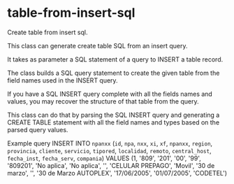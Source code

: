 table-from-insert-sql
=====================

Create table from insert sql.  

This class can generate create table SQL from an insert query.

It takes as parameter a SQL statement of a query to INSERT a table record.

The class builds a SQL query statement to create the given table from the field names used in the INSERT query.

If you have a SQL INSERT query complete with all the fields names and values, you may recover the structure of that table from the query.

This class can do that by parsing the SQL INSERT query and generating a CREATE TABLE statement with all the field names and types based on the parsed query values.


Example query 
INSERT INTO `npanxx` (`id`, `npa`, `nxx`, `xi`, `xf`, `npanxx`, `region`, `provincia`, `cliente`, `servicio`, `tipored`, `localidad`, `remoto`, `central_host`, `fecha_inst`, `fecha_serv`, `compania`) VALUES (1, '809', '201', '00', '99', '809201', 'No aplica', 'No aplica', '', 'CELULAR PREPAGO', 'Movil', '30 de marzo', '', '30 de Marzo AUTOPLEX', '17/06/2005', '01/07/2005', 'CODETEL')
